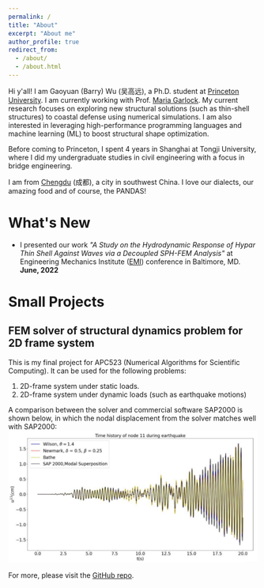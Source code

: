 ```yaml
---
permalink: /
title: "About"
excerpt: "About me"
author_profile: true
redirect_from: 
  - /about/
  - /about.html
---
```


Hi y'all! I am Gaoyuan (Barry) Wu (吴高远), a Ph.D. student at [Princeton University](https://www.princeton.edu). I am currently working with Prof. [Maria Garlock](https://garlock.princeton.edu). My current research focuses on exploring new structural solutions (such as thin-shell structures) to coastal defense using numerical simulations. I am also interested in leveraging high-performance programming languages and machine learning (ML) to boost structural shape optimization.

Before coming to Princeton, I spent 4 years in Shanghai at Tongji University, where I did my undergraduate studies in civil engineering with a focus in bridge engineering.

I am from [Chengdu](https://en.wikipedia.org/wiki/Chengdu) (成都), a city in southwest China. I love our dialects, our amazing food and of course, the PANDAS! 


What's New
=====
- I presented our work *"A Study on the Hydrodynamic Response of Hypar Thin Shell Against Waves via a Decoupled SPH-FEM Analysis"* at Engineering Mechanics Institute ([EMI](https://www.emi-conference.org/)) conference in Baltimore, MD. **June, 2022**


# Small Projects
## FEM solver of structural dynamics problem for 2D frame system

This is my final project for APC523 (Numerical Algorithms for Scientific Computing). It can be used for the following problems:
1. 2D-frame system under static loads.
1. 2D-frame system under dynamic loads (such as earthquake motions)

A comparison between the solver and commercial software SAP2000 is shown below, in which the nodal displacement from the solver matches well with SAP2000:
<img src="/images/SolverSAP.png" alt="drawing" width="600"/>

For more, please visit the [GitHub repo](https://github.com/GaoyuanWu/NumericalAlgorithms4StructuralDynamics).




